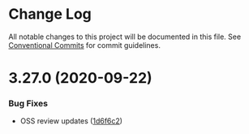 # Change Log

All notable changes to this project will be documented in this file.
See [Conventional Commits](https://conventionalcommits.org) for commit guidelines.

# 3.27.0 (2020-09-22)


### Bug Fixes

* OSS review updates ([1d6f6c2](https://github.ibm.com/aca/aca-ai-development-toolkit/commit/1d6f6c20995af5a61803f3508f7fc01be6234f18))
